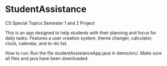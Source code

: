 # StudentAssistance
CS Special Topics Semester 1 and 2 Project

This is an app designed to help students with their planning and focus for daily tasks. Features a user creation system, theme changer, calculator, clock, calendar, and to-do list.

How to run: Run the file studentAssistanceApp.java in demo/src/. Make sure all files and java have been downloaded.

